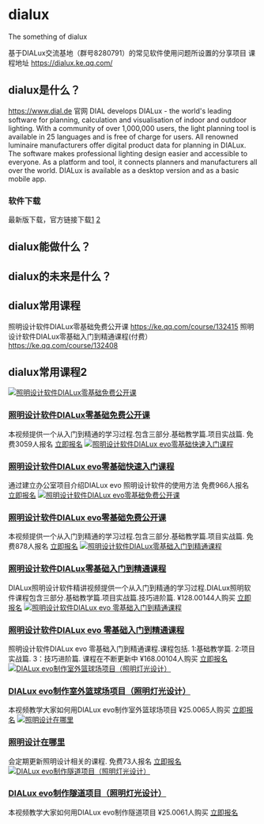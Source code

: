# dialux
The something of dialux

基于DIALux交流基地（群号8280791）的常见软件使用问题所设置的分享项目
课程地址 https://dialux.ke.qq.com/ 

## dialux是什么？
https://www.dial.de 官网
DIAL develops DIALux - the world's leading software for planning, calculation and visualisation of indoor and outdoor lighting. With a community of over 1,000,000 users, the light planning tool is available in 25 languages and is free of charge for users. All renowned luminaire manufacturers offer digital product data for planning in DIALux. The software makes professional lighting design easier and accessible to everyone. As a platform and tool, it connects planners and manufacturers all over the world. DIALux is available as a desktop version and as a basic mobile app.
### 软件下载
最新版下载，官方链接下载[1](https://www.dial.de/en/dialux-desktop/download/dialux-4-download/)
[2](https://www.dial.de/en/dx4-current-version/)

## dialux能做什么？

## dialux的未来是什么？


## dialux常用课程
照明设计软件DIALux零基础免费公开课 https://ke.qq.com/course/132415
照明设计软件DIALux零基础入门到精通课程(付费） https://ke.qq.com/course/132408
## dialux常用课程2
[![照明设计软件DIALux零基础免费公开课](https://10.url.cn/qqcourse_logo_ng/ajNVdqHZLLAz5kFqSnYMfIWH0CoERfLib3tug7Qz33mEibzRh82UrUHkAeOja35B8nySu5VHPUrKA/356)](https://ke.qq.com/course/132415 "照明设计软件DIALux零基础免费公开课")

### [照明设计软件DIALux零基础免费公开课](https://ke.qq.com/course/132415 "照明设计软件DIALux零基础免费公开课")

本视频提供一个从入门到精通的学习过程.包含三部分.基础教学篇.项目实战篇. 免费3059人报名 [立即报名](https://ke.qq.com/course/132415) [![照明设计软件DIALux evo零基础快速入门课程](https://10.url.cn/qqcourse_logo_ng/ajNVdqHZLLDM0TlNdibc8TOXBrjByc7Ejuib4pc4XTZpPg2NrHMCXQ5f4zoZFfdelBjLqQ263Tnec/356)](https://ke.qq.com/course/104718 "照明设计软件DIALux evo零基础快速入门课程")

### [照明设计软件DIALux evo零基础快速入门课程](https://ke.qq.com/course/104718 "照明设计软件DIALux evo零基础快速入门课程")

通过建立办公室项目介绍DIALux evo 照明设计软件的使用方法 免费966人报名 [立即报名](https://ke.qq.com/course/104718) [![照明设计软件DIALux evo零基础免费公开课](https://10.url.cn/qqcourse_logo_ng/ajNVdqHZLLCEudJz50JJ1LFzZ3FKSuQKnlF5scP8RV6EsbrzUa0RNNwdvP7pvhC5z15fAd7icdD4/356)](https://ke.qq.com/course/238937 "照明设计软件DIALux evo零基础免费公开课")

### [照明设计软件DIALux evo零基础免费公开课](https://ke.qq.com/course/238937 "照明设计软件DIALux evo零基础免费公开课")

本视频提供一个从入门到精通的学习过程.包含三部分.基础教学篇.项目实战篇. 免费878人报名 [立即报名](https://ke.qq.com/course/238937) [![照明设计软件DIALux零基础入门到精通课程](https://10.url.cn/qqcourse_logo_ng/ajNVdqHZLLDrDEUyGtSAAxuA1KrImWlAuYDgmDgdicZDGw1CQh4nzZFLRxwWaeNGKADQwkUKG3Os/356)](https://ke.qq.com/course/132408 "照明设计软件DIALux零基础入门到精通课程")

### [照明设计软件DIALux零基础入门到精通课程](https://ke.qq.com/course/132408 "照明设计软件DIALux零基础入门到精通课程")

DIALux照明设计软件精讲视频提供一个从入门到精通的学习过程.DIALux照明软件课程包含三部分.基础教学篇.项目实战篇.技巧进阶篇. ¥128.00144人购买 [立即报名](https://ke.qq.com/course/132408) [![照明设计软件DIALux evo 零基础入门到精通课程](https://10.url.cn/qqcourse_logo_ng/ajNVdqHZLLADKwhLXGkrapXlv07xCptmEJksfANuiaFQKsVT1wcic3iaPicKtdj0EePMkZ4kkK5TEzc/356)](https://ke.qq.com/course/164404 "照明设计软件DIALux evo 零基础入门到精通课程")

### [照明设计软件DIALux evo 零基础入门到精通课程](https://ke.qq.com/course/164404 "照明设计软件DIALux evo 零基础入门到精通课程")

照明设计软件DIALux evo 零基础入门到精通课程.课程包括. 1:基础教学篇. 2:项目实战篇. 3：技巧进阶篇. 课程在不断更新中 ¥168.00104人购买 [立即报名](https://ke.qq.com/course/164404) [![DIALux evo制作室外篮球场项目（照明灯光设计）](https://10.url.cn/qqcourse_logo_ng/ajNVdqHZLLBgzjVXPG1iaenFaHoeoY0sozhibYudtMGiczoAHAquX3TY6ZcMmraRpLFCibENzMib5aCI/356)](https://ke.qq.com/course/168579 "DIALux evo制作室外篮球场项目（照明灯光设计）")

### [DIALux evo制作室外篮球场项目（照明灯光设计）](https://ke.qq.com/course/168579 "DIALux evo制作室外篮球场项目（照明灯光设计）")

本视频教学大家如何用DIALux evo制作室外篮球场项目 ¥25.0065人购买 [立即报名](https://ke.qq.com/course/168579) [![照明设计在哪里](https://10.url.cn/qqcourse_logo_ng/ajNVdqHZLLAkDM8EllSrZXJQ60KEWH5DRbk3uopdUmPfV9eo1nGJ5iarpVzc2uibXhLM336iauENwM/356)](https://ke.qq.com/course/238938 "照明设计在哪里")

### [照明设计在哪里](https://ke.qq.com/course/238938 "照明设计在哪里")

会定期更新照明设计相关的课程. 免费73人报名 [立即报名](https://ke.qq.com/course/238938) [![DIALux evo制作隧道项目（照明灯光设计）](https://10.url.cn/qqcourse_logo_ng/ajNVdqHZLLAUpOmYTgricj2KXGyzuT4vz9qJcc4Me6j953Drnx6AcPgXtpfiaXPpYbLV7MdPTE0M0/356)](https://ke.qq.com/course/168880 "DIALux evo制作隧道项目（照明灯光设计）")

### [DIALux evo制作隧道项目（照明灯光设计）](https://ke.qq.com/course/168880 "DIALux evo制作隧道项目（照明灯光设计）")

本视频教学大家如何用DIALux evo制作隧道项目 ¥25.0061人购买 [立即报名](https://ke.qq.com/course/168880)[
](javascript:void(0);)
